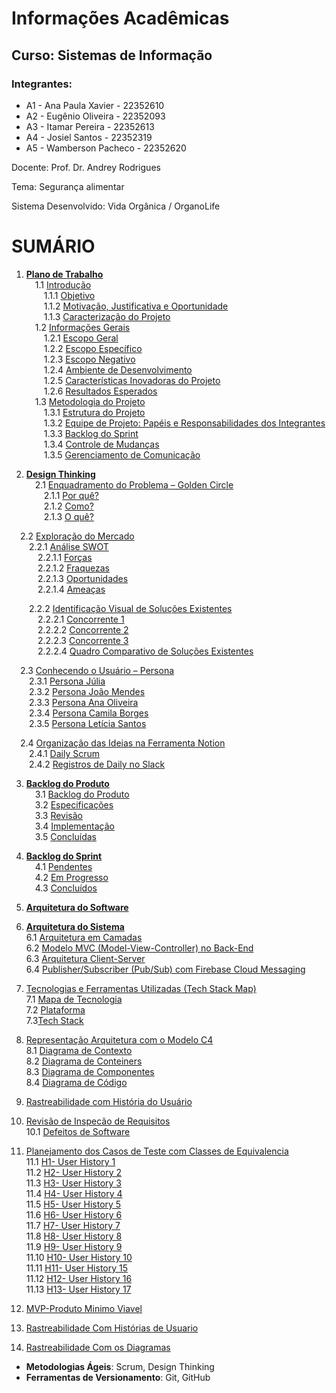 # Informações Acadêmicas
## Curso: Sistemas de Informação

### Integrantes:

+ A1 - Ana Paula Xavier - 22352610
+ A2 - Eugênio Oliveira - 22352093
+ A3 - Itamar Pereira - 22352613
+ A4 - Josiel Santos - 22352319
+ A5 - Wamberson Pacheco - 22352620


Docente: Prof. Dr. Andrey Rodrigues

Tema: Segurança alimentar

Sistema Desenvolvido: Vida Orgânica / OrganoLife

# SUMÁRIO

1. [**Plano de Trabalho**](https://github.com/Pacheco-77/Projeto-Eng-Software-A/blob/main/SPRINT%2001/01%20-%20PLANO%20DE%20TRABALHO/Plano%20de%20Trabalho.md#plano-de-trabalho)  
 1.1 [Introdução](https://github.com/Pacheco-77/Projeto-Eng-Software-A/blob/main/SPRINT%2001/01%20-%20PLANO%20DE%20TRABALHO/Plano%20de%20Trabalho.md#11-introdu%C3%A7%C3%A3o)  
  1.1.1 [Objetivo](https://github.com/Pacheco-77/Projeto-Eng-Software-A/blob/main/SPRINT%2001/01%20-%20PLANO%20DE%20TRABALHO/Plano%20de%20Trabalho.md#111-objetivo)  
  1.1.2 [Motivação, Justificativa e Oportunidade](https://github.com/Pacheco-77/Projeto-Eng-Software-A/blob/main/SPRINT%2001/01%20-%20PLANO%20DE%20TRABALHO/Plano%20de%20Trabalho.md#112-motiva%C3%A7%C3%A3o-justificativa-e-oportunidade)  
  1.1.3 [Caracterização do Projeto](https://github.com/Pacheco-77/Projeto-Eng-Software-A/blob/main/SPRINT%2001/01%20-%20PLANO%20DE%20TRABALHO/Plano%20de%20Trabalho.md#113-caracteriza%C3%A7%C3%A3o-do-projeto)  
 1.2 [Informações Gerais](https://github.com/Pacheco-77/Projeto-Eng-Software-A/blob/main/SPRINT%2001/01%20-%20PLANO%20DE%20TRABALHO/Plano%20de%20Trabalho.md#12-informa%C3%A7%C3%B5es-gerais)  
  1.2.1 [Escopo Geral](https://github.com/Pacheco-77/Projeto-Eng-Software-A/blob/main/SPRINT%2001/01%20-%20PLANO%20DE%20TRABALHO/Plano%20de%20Trabalho.md#121-escopo-geral)  
  1.2.2 [Escopo Específico](https://github.com/Pacheco-77/Projeto-Eng-Software-A/blob/main/SPRINT%2001/01%20-%20PLANO%20DE%20TRABALHO/Plano%20de%20Trabalho.md#122-escopo-espec%C3%ADfico)  
  1.2.3 [Escopo Negativo](https://github.com/Pacheco-77/Projeto-Eng-Software-A/blob/main/SPRINT%2001/01%20-%20PLANO%20DE%20TRABALHO/Plano%20de%20Trabalho.md#123-escopo-negativo)  
  1.2.4 [Ambiente de Desenvolvimento](https://github.com/Pacheco-77/Projeto-Eng-Software-A/blob/main/SPRINT%2001/01%20-%20PLANO%20DE%20TRABALHO/Plano%20de%20Trabalho.md#124-ambiente-de-desenvolvimento)  
  1.2.5 [Características Inovadoras do Projeto](https://github.com/Pacheco-77/Projeto-Eng-Software-A/blob/main/SPRINT%2001/01%20-%20PLANO%20DE%20TRABALHO/Plano%20de%20Trabalho.md#125-caracter%C3%ADsticas-inovadoras-do-projeto)  
  1.2.6 [Resultados Esperados](https://github.com/Pacheco-77/Projeto-Eng-Software-A/blob/main/SPRINT%2001/01%20-%20PLANO%20DE%20TRABALHO/Plano%20de%20Trabalho.md#126-resultados-esperados)  
 1.3 [Metodologia do Projeto](https://github.com/Pacheco-77/Projeto-Eng-Software-A/blob/main/SPRINT%2001/01%20-%20PLANO%20DE%20TRABALHO/Plano%20de%20Trabalho.md#13-metodologia-do-projeto)  
  1.3.1 [Estrutura do Projeto](https://github.com/Pacheco-77/Projeto-Eng-Software-A/blob/main/SPRINT%2001/01%20-%20PLANO%20DE%20TRABALHO/Plano%20de%20Trabalho.md#131-estrutura-do-projeto)  
  1.3.2 [Equipe de Projeto: Papéis e Responsabilidades dos Integrantes](https://github.com/Pacheco-77/Projeto-Eng-Software-A/blob/main/SPRINT%2001/01%20-%20PLANO%20DE%20TRABALHO/Plano%20de%20Trabalho.md#132-equipe-de-projeto-pap%C3%A9is-e-responsabilidades-dos-integrantes)  
  1.3.3 [Backlog do Sprint](https://github.com/Pacheco-77/Projeto-Eng-Software-A/blob/main/SPRINT%2001/01%20-%20PLANO%20DE%20TRABALHO/Plano%20de%20Trabalho.md#133-backlog-do-sprint)  
  1.3.4 [Controle de Mudanças](https://github.com/Pacheco-77/Projeto-Eng-Software-A/blob/main/SPRINT%2001/01%20-%20PLANO%20DE%20TRABALHO/Plano%20de%20Trabalho.md#134-controle-de-mudan%C3%A7as)  
  1.3.5 [Gerenciamento de Comunicação](https://github.com/Pacheco-77/Projeto-Eng-Software-A/blob/main/SPRINT%2001/01%20-%20PLANO%20DE%20TRABALHO/Plano%20de%20Trabalho.md#135-gerenciamento-de-comunica%C3%A7%C3%A3o)  

2. [**Design Thinking**](https://github.com/Pacheco-77/Projeto-Eng-Software-A/tree/main/SPRINT%2001/02%20-%20DESIGN%20THINKING)  
 2.1 [Enquadramento do Problema – Golden Circle](https://github.com/Pacheco-77/Projeto-Eng-Software-A/blob/main/SPRINT%2001/02%20-%20DESIGN%20THINKING/FASE%201%20-%20INSPIRA%C3%87%C3%83O/01.%20Golden%20Circle%20-%20Enquadramento%20do%20Problema.md)  
  2.1.1 [Por quê?](https://github.com/Pacheco-77/Projeto-Eng-Software-A/blob/main/SPRINT%2001/02%20-%20DESIGN%20THINKING/FASE%201%20-%20INSPIRA%C3%87%C3%83O/2.1%20Golden%20Circle%20-%20Enquadramento%20do%20Problema.md#por-qu%C3%AA)  
  2.1.2 [Como?](https://github.com/Pacheco-77/Projeto-Eng-Software-A/blob/main/SPRINT%2001/02%20-%20DESIGN%20THINKING/FASE%201%20-%20INSPIRA%C3%87%C3%83O/2.1%20Golden%20Circle%20-%20Enquadramento%20do%20Problema.md#como)  
  2.1.3 [O quê?](https://github.com/Pacheco-77/Projeto-Eng-Software-A/blob/main/SPRINT%2001/02%20-%20DESIGN%20THINKING/FASE%201%20-%20INSPIRA%C3%87%C3%83O/2.1%20Golden%20Circle%20-%20Enquadramento%20do%20Problema.md#o-qu%C3%AA)  

 2.2 [Exploração do Mercado](https://github.com/Pacheco-77/Projeto-Eng-Software-A/blob/main/SPRINT%2001/02%20-%20DESIGN%20THINKING/FASE%201%20-%20INSPIRA%C3%87%C3%83O/2.2%20Explora%C3%A7%C3%A3o%20do%20Mercado.md#:~:text=2.2-,Explora%C3%A7%C3%A3o%20do%20Mercado.md,-Latest%20commit)  
  2.2.1 [Análise SWOT](https://github.com/Pacheco-77/Projeto-Eng-Software-A/blob/main/SPRINT%2001/02%20-%20DESIGN%20THINKING/FASE%201%20-%20INSPIRA%C3%87%C3%83O/2.2%20Explora%C3%A7%C3%A3o%20do%20Mercado.md#:~:text=A)  
   2.2.1.1 [Forças](https://github.com/Pacheco-77/Projeto-Eng-Software-A/blob/main/SPRINT%2001/02%20-%20DESIGN%20THINKING/FASE%201%20-%20INSPIRA%C3%87%C3%83O/2.2%20Explora%C3%A7%C3%A3o%20do%20Mercado.md#for%C3%A7as)  
   2.2.1.2 [Fraquezas](https://github.com/Pacheco-77/Projeto-Eng-Software-A/blob/main/SPRINT%2001/02%20-%20DESIGN%20THINKING/FASE%201%20-%20INSPIRA%C3%87%C3%83O/2.2%20Explora%C3%A7%C3%A3o%20do%20Mercado.md#fraquezas)  
   2.2.1.3 [Oportunidades](https://github.com/Pacheco-77/Projeto-Eng-Software-A/blob/main/SPRINT%2001/02%20-%20DESIGN%20THINKING/FASE%201%20-%20INSPIRA%C3%87%C3%83O/2.2%20Explora%C3%A7%C3%A3o%20do%20Mercado.md#oportunidades)  
   2.2.1.4 [Ameaças](https://github.com/Pacheco-77/Projeto-Eng-Software-A/blob/main/SPRINT%2001/02%20-%20DESIGN%20THINKING/FASE%201%20-%20INSPIRA%C3%87%C3%83O/2.2%20Explora%C3%A7%C3%A3o%20do%20Mercado.md#amea%C3%A7as)  

  2.2.2 [Identificação Visual de Soluções Existentes](https://github.com/Pacheco-77/Projeto-Eng-Software-A/blob/main/SPRINT%2001/02%20-%20DESIGN%20THINKING/FASE%201%20-%20INSPIRA%C3%87%C3%83O/2.2%20Explora%C3%A7%C3%A3o%20do%20Mercado.md#b-identifica%C3%A7%C3%A3o-visual-de-solu%C3%A7%C3%B5es-existentes)  
   2.2.2.1 [Concorrente 1](https://github.com/Pacheco-77/Projeto-Eng-Software-A/blob/main/SPRINT%2001/02%20-%20DESIGN%20THINKING/FASE%201%20-%20INSPIRA%C3%87%C3%83O/2.2%20Explora%C3%A7%C3%A3o%20do%20Mercado.md#concorrente-1)  
   2.2.2.2 [Concorrente 2](https://github.com/Pacheco-77/Projeto-Eng-Software-A/blob/main/SPRINT%2001/02%20-%20DESIGN%20THINKING/FASE%201%20-%20INSPIRA%C3%87%C3%83O/2.2%20Explora%C3%A7%C3%A3o%20do%20Mercado.md#concorrente-2)  
   2.2.2.3 [Concorrente 3](https://github.com/Pacheco-77/Projeto-Eng-Software-A/blob/main/SPRINT%2001/02%20-%20DESIGN%20THINKING/FASE%201%20-%20INSPIRA%C3%87%C3%83O/2.2%20Explora%C3%A7%C3%A3o%20do%20Mercado.md#concorrente-3)  
   2.2.2.4 [Quadro Comparativo de Soluções Existentes](https://github.com/Pacheco-77/Projeto-Eng-Software-A/blob/main/SPRINT%2001/02%20-%20DESIGN%20THINKING/FASE%201%20-%20INSPIRA%C3%87%C3%83O/2.2%20Explora%C3%A7%C3%A3o%20do%20Mercado.md#c-quadro-comparativo-de-solu%C3%A7%C3%B5es-existentes)  

 2.3 [Conhecendo o Usuário – Persona](https://github.com/Pacheco-77/Projeto-Eng-Software-A/blob/main/SPRINT%2001/02%20-%20DESIGN%20THINKING/FASE%201%20-%20INSPIRA%C3%87%C3%83O/2.3%20Personas%20-%20Conhecendo%20o%20Usu%C3%A1rio.md#conhecendo-o-usu%C3%A1rio--persona)  
  2.3.1 [Persona Júlia](https://github.com/Pacheco-77/Projeto-Eng-Software-A/blob/main/SPRINT%2001/02%20-%20DESIGN%20THINKING/FASE%201%20-%20INSPIRA%C3%87%C3%83O/2.3%20Personas%20-%20Conhecendo%20o%20Usu%C3%A1rio.md#persona-j%C3%BAlia)  
  2.3.2 [Persona João Mendes](https://github.com/Pacheco-77/Projeto-Eng-Software-A/blob/main/SPRINT%2001/02%20-%20DESIGN%20THINKING/FASE%201%20-%20INSPIRA%C3%87%C3%83O/2.3%20Personas%20-%20Conhecendo%20o%20Usu%C3%A1rio.md#persona-jo%C3%A3o-mendes)  
  2.3.3 [Persona Ana Oliveira](https://github.com/Pacheco-77/Projeto-Eng-Software-A/blob/main/SPRINT%2001/02%20-%20DESIGN%20THINKING/FASE%201%20-%20INSPIRA%C3%87%C3%83O/2.3%20Personas%20-%20Conhecendo%20o%20Usu%C3%A1rio.md#persona-ana-oliveira)  
  2.3.4 [Persona Camila Borges](https://github.com/Pacheco-77/Projeto-Eng-Software-A/blob/main/SPRINT%2001/02%20-%20DESIGN%20THINKING/FASE%201%20-%20INSPIRA%C3%87%C3%83O/2.3%20Personas%20-%20Conhecendo%20o%20Usu%C3%A1rio.md#persona-camila-borges)  
  2.3.5 [Persona Letícia Santos](https://github.com/Pacheco-77/Projeto-Eng-Software-A/blob/main/SPRINT%2001/02%20-%20DESIGN%20THINKING/FASE%201%20-%20INSPIRA%C3%87%C3%83O/2.3%20Personas%20-%20Conhecendo%20o%20Usu%C3%A1rio.md#persona-let%C3%ADcia-santos)  

 2.4 [Organização das Ideias na Ferramenta Notion](https://github.com/Pacheco-77/Projeto-Eng-Software-A/blob/main/DAILYS/Daily%20Scrum.md#:~:text=Organiza%C3%A7%C3%A3o%20das%20ideias%20na%20ferramenta%20Notion)  
  2.4.1 [Daily Scrum](https://www.notion.so/1d0680faee8980bbb43ce5377d062fd2?v=1d7680faee8980d3a9e8000cbdce6d3b#:~:text=Adicionar%20descri%C3%A7%C3%A3o-,Daily%20Scrum,-Daily%20Scrum)  
  2.4.2 [Registros de Daily no Slack](https://app.slack.com/huddle/T08NMM3SMQT/C08NMM41EDR)  

 3. [**Backlog do Produto**](https://github.com/users/Pacheco-77/projects/2#:~:text=Descartar-,Backlog%20do%20Produto,-24)  
 3.1 [Backlog do Produto](https://github.com/users/Pacheco-77/projects/2#:~:text=Descartar-,Backlog%20do%20Produto,-24)  
 3.2 [Especificações](https://github.com/users/Pacheco-77/projects/2#:~:text=dos%20melhores%20descontos.-,Especifica%C3%A7%C3%A3o,-10)  
 3.3 [Revisão](https://github.com/users/Pacheco-77/projects/2#:~:text=entrega%20da%20compra.-,Revis%C3%A3o,-0)  
 3.4 [Implementação](https://github.com/users/Pacheco-77/projects/2#:~:text=tarefas%20em%20andamento-,Implementa%C3%A7%C3%A3o,-0)  
 3.5 [Concluídas](https://github.com/users/Pacheco-77/projects/2#:~:text=sprint%20foi%20conclu%C3%ADdo.-,Conclu%C3%ADdas,-0)  

 4. [**Backlog do Sprint**](https://github.com/users/Pacheco-77/projects/3)  
 4.1 [Pendentes](https://github.com/users/Pacheco-77/projects/3/views/1#:~:text=Descartar-,PENDENTES,-0)  
 4.2 [Em Progresso](https://github.com/users/Pacheco-77/projects/3/views/1#:~:text=est%C3%A3o%20em%20processamento-,EM%20PROGRESSO,-0)  
 4.3 [Concluídos](https://github.com/users/Pacheco-77/projects/3/views/1#:~:text=sendo%20trabalhado%20ativamente-,CONCLU%C3%8DDO,-12)

5. [**Arquitetura do Software**](https://github.com/Pacheco-77/Projeto-Eng-Software-A/blob/main/SPRINT%2002/05-%20ARQUITETURA%20DO%20SOFTWARE/Arquitetura%20do%20Software.md#5--arquitetura-do-software)

6. [**Arquitetura do Sistema**](https://github.com/Pacheco-77/Projeto-Eng-Software-A/blob/main/SPRINT%2002/06-%20ESCOLHA%20DE%20PADROES%20ARQUITETURAIS/Escolha%20de%20Padroes%20Arquiteturais.md#6-arquitetura-do-sistema)  
   6.1 [Arquitetura em Camadas](https://github.com/Pacheco-77/Projeto-Eng-Software-A/blob/main/SPRINT%2002/06-%20ESCOLHA%20DE%20PADROES%20ARQUITETURAIS/Escolha%20de%20Padroes%20Arquiteturais.md#61-arquitetura-em-camadas-layered-architecture)  
   6.2 [Modelo MVC (Model-View-Controller) no Back-End](https://github.com/Pacheco-77/Projeto-Eng-Software-A/blob/main/SPRINT%2002/06-%20ESCOLHA%20DE%20PADROES%20ARQUITETURAIS/Escolha%20de%20Padroes%20Arquiteturais.md#62-modelo-mvc-model-view-controller-no-back-end)  
   6.3 [Arquitetura Client-Server](https://github.com/Pacheco-77/Projeto-Eng-Software-A/blob/main/SPRINT%2002/06-%20ESCOLHA%20DE%20PADROES%20ARQUITETURAIS/Escolha%20de%20Padroes%20Arquiteturais.md#63-arquitetura-client-server)   
   6.4 [Publisher/Subscriber (Pub/Sub) com Firebase Cloud Messaging](https://github.com/Pacheco-77/Projeto-Eng-Software-A/blob/main/SPRINT%2002/06-%20ESCOLHA%20DE%20PADROES%20ARQUITETURAIS/Escolha%20de%20Padroes%20Arquiteturais.md#64-publishersubscriber-pubsub-com-firebase-cloud-messaging)    

7. [Tecnologias e Ferramentas Utilizadas (Tech Stack Map)](https://github.com/Pacheco-77/Projeto-Eng-Software-A/blob/main/SPRINT%2002/07-%20TECNOLOGIAS%20E%20FERRAMENTAS%20UTILIZADAS%20(TECH%20STACK%20MAP)/Tecnologias%20e%20Ferramentas%20Utilizadas%20(Tech%20Stack%20Map).md#7-tecnologias-e-ferramentas-utilizadas-tech-stack-map)  
   7.1 [Mapa de Tecnologia](https://github.com/Pacheco-77/Projeto-Eng-Software-A/blob/main/SPRINT%2002/07-%20TECNOLOGIAS%20E%20FERRAMENTAS%20UTILIZADAS%20(TECH%20STACK%20MAP)/Tecnologias%20e%20Ferramentas%20Utilizadas%20(Tech%20Stack%20Map).md#71-mapa-de-tecnologia)  
   7.2 [Plataforma](https://github.com/Pacheco-77/Projeto-Eng-Software-A/blob/main/SPRINT%2002/07-%20TECNOLOGIAS%20E%20FERRAMENTAS%20UTILIZADAS%20(TECH%20STACK%20MAP)/Tecnologias%20e%20Ferramentas%20Utilizadas%20(Tech%20Stack%20Map).md#72-plataforma)  
   7.3[Tech Stack](https://github.com/Pacheco-77/Projeto-Eng-Software-A/blob/main/SPRINT%2002/07-%20TECNOLOGIAS%20E%20FERRAMENTAS%20UTILIZADAS%20(TECH%20STACK%20MAP)/Tecnologias%20e%20Ferramentas%20Utilizadas%20(Tech%20Stack%20Map).md#73-tech-stack)  
8. [Representação Arquitetura com o Modelo C4](https://github.com/Pacheco-77/Projeto-Eng-Software-A/blob/main/SPRINT%2002/08-%20REPRESENTACAO%20ARQUITETURAL%20COM%20O%20MODELO%20C4/Representacao%20Arquitetural%20com%20o%20Modelo%20C4.md#8-representa%C3%A7%C3%A3o-arquitetura-com-o-modelo-c4)  
    8.1 [Diagrama de Contexto](https://github.com/Pacheco-77/Projeto-Eng-Software-A/blob/main/SPRINT%2002/08-%20REPRESENTACAO%20ARQUITETURAL%20COM%20O%20MODELO%20C4/Representacao%20Arquitetural%20com%20o%20Modelo%20C4.md#81-diagrama-de-contexto)    
    8.2 [Diagrama de Conteiners](https://github.com/Pacheco-77/Projeto-Eng-Software-A/blob/main/SPRINT%2002/08-%20REPRESENTACAO%20ARQUITETURAL%20COM%20O%20MODELO%20C4/Representacao%20Arquitetural%20com%20o%20Modelo%20C4.md#82-diagrama-de-conteiners)  
    8.3 [Diagrama de Componentes](https://github.com/Pacheco-77/Projeto-Eng-Software-A/blob/main/SPRINT%2002/08-%20REPRESENTACAO%20ARQUITETURAL%20COM%20O%20MODELO%20C4/Representacao%20Arquitetural%20com%20o%20Modelo%20C4.md#83-diagrama-de-componentes)  
    8.4 [Diagrama de Código](https://github.com/Pacheco-77/Projeto-Eng-Software-A/blob/main/SPRINT%2002/08-%20REPRESENTACAO%20ARQUITETURAL%20COM%20O%20MODELO%20C4/Representacao%20Arquitetural%20com%20o%20Modelo%20C4.md#84-diagrama-de-c%C3%B3digo)  
9. [Rastreabilidade com História do Usuário](https://github.com/Pacheco-77/Projeto-Eng-Software-A/blob/main/SPRINT%2002/09-%20RASTREABILIDADE%20COM%20HISTORIAS%20DO%20USUARIO/Rastreabilidade%20com%20Historias%20do%20Usuario.md#9-rastreabilidade-com-hist%C3%B3ria-do-usu%C3%A1rio)
10. [Revisão de Inspecão de Requisitos](https://github.com/Pacheco-77/Projeto-Eng-Software-A/blob/main/SPRINT%2003/10-%20REVISAO%20DA%20INSPECAO%20DE%20REQUISITOS/Revis%C3%A3o%20da%20Inspe%C3%A7%C3%A3o%20de%20Requisitos.md#10-revis%C3%A3o-da-inspe%C3%A7%C3%A3o-de-requisitos)  
    10.1 [Defeitos de Software](https://github.com/Pacheco-77/Projeto-Eng-Software-A/blob/main/SPRINT%2003/10-%20REVISAO%20DA%20INSPECAO%20DE%20REQUISITOS/Revis%C3%A3o%20da%20Inspe%C3%A7%C3%A3o%20de%20Requisitos.md#101-defeitos-de-software)
12. [Planejamento dos Casos de Teste com Classes de Equivalencia]()  
    11.1 [H1- User History 1](https://github.com/Pacheco-77/Projeto-Eng-Software-A/blob/main/SPRINT%2003/11-%20PLANEJAMENTO%20DOS%20CASOS%20DE%20TESTE%20COM%20CLASSES%20DE%20EQUIVALENCIA/H01%20-%20HISTORIA%20DE%20USUARIO%2001/H01%20-%20HISTORIA%20DE%20USUARIO%2001.md#h1---como-agr%C3%B4noma-quero-dar-dicas-para-os-produtores-para-que-eu-possa-contribuir-com-pr%C3%A1ticas-agr%C3%ADcolas-melhores)  
    11.2 [H2- User History 2](https://github.com/Pacheco-77/Projeto-Eng-Software-A/blob/main/SPRINT%2003/11-%20PLANEJAMENTO%20DOS%20CASOS%20DE%20TESTE%20COM%20CLASSES%20DE%20EQUIVALENCIA/H02%20-%20HISTORIA%20DE%20USUARIO%2002/H02%20-%20HISTORIA%20DE%20USUARIO%2002.md#h2---como-consumidor-eu-gostaria-de-ter-a-possibilidade-de-um-contato-direto-com-os-fornecedores-para-que-eu-possa-verificar-pessoalmente-a-qualidade-dos-produtos-ex-fresco-maduro-sem-amassados)  
    11.3 [H3- User History 3](https://github.com/Pacheco-77/Projeto-Eng-Software-A/blob/main/SPRINT%2003/11-%20PLANEJAMENTO%20DOS%20CASOS%20DE%20TESTE%20COM%20CLASSES%20DE%20EQUIVALENCIA/H03%20-%20HISTORIA%20DE%20USUARIO%2003/H03%20-%20HISTORIA%20DE%20USUARIO%2003.md#h3---como-agr%C3%B4noma-quero-uma-diferencia%C3%A7%C3%A3o-clara-entre-os-produtores-dispon%C3%ADveis-no-app-para-que-eu-possa-escolher-aqueles-que-seguem-m%C3%A9todos-agr%C3%ADcolas-que-eu-aprovo)  
    11.4 [H4- User History 4](https://github.com/Pacheco-77/Projeto-Eng-Software-A/blob/main/SPRINT%2003/11-%20PLANEJAMENTO%20DOS%20CASOS%20DE%20TESTE%20COM%20CLASSES%20DE%20EQUIVALENCIA/H04%20-%20HISTORIA%20DE%20USUARIO%2004/H04%20-%20HISTORIA%20DE%20USUARIO%2004.md#h4---como-produtor-rural-quero-cadastrar-meus-produtos-com-fotos-e-descri%C3%A7%C3%B5es-simples-para-que-os-consumidores-saibam-o-que-estou-vendendo-e-de-onde-vem)  
    11.5 [H5- User History 5](https://github.com/Pacheco-77/Projeto-Eng-Software-A/blob/main/SPRINT%2003/11-%20PLANEJAMENTO%20DOS%20CASOS%20DE%20TESTE%20COM%20CLASSES%20DE%20EQUIVALENCIA/H05%20-%20HISTORIA%20DE%20USUARIO%2005/H05%20-%20HISTORIA%20DE%20USUARIO%2005.md#h5--como-consumidor-gostaria-de-receber-feedbacks-de-outros-usu%C3%A1rios-com-sistema-de-modera%C3%A7%C3%A3o-e-m%C3%A9tricas-claras-sobre-os-produtos-para-que-eu-possa-avaliar-com-seguran%C3%A7a-e-transpar%C3%AAncia-a-qualidade-dos-itens-antes-de-comprar)  
    11.6 [H6- User History 6](https://github.com/Pacheco-77/Projeto-Eng-Software-A/blob/main/SPRINT%2003/11-%20PLANEJAMENTO%20DOS%20CASOS%20DE%20TESTE%20COM%20CLASSES%20DE%20EQUIVALENCIA/H06%20-%20HISTORIA%20DE%20USUARIO%2006/H06%20-%20HISTORIA%20DE%20USUARIO%2006.md#h6--como-consumidor-eu-gostaria-de-um-aplicativo-com-imagens-reais-dos-produtos-para-que-eu-possa-verificar-a-qualidade-dos-produtos)  
    11.7 [H7- User History 7](https://github.com/Pacheco-77/Projeto-Eng-Software-A/blob/main/SPRINT%2003/11-%20PLANEJAMENTO%20DOS%20CASOS%20DE%20TESTE%20COM%20CLASSES%20DE%20EQUIVALENCIA/H07%20-%20HISTORIA%20DE%20USUARIO%2007/H07%20-%20HISTORIA%20DE%20USUARIO%2007.md#h7--como-produtor-rural-quero-receber-pedidos-diretamente-pelo-aplicativo-para-que-eu-possa-organizar-a-produ%C3%A7%C3%A3o-e-a-entrega-dos-produtos)  
    11.8 [H8- User History 8](https://github.com/Pacheco-77/Projeto-Eng-Software-A/blob/main/SPRINT%2003/11-%20PLANEJAMENTO%20DOS%20CASOS%20DE%20TESTE%20COM%20CLASSES%20DE%20EQUIVALENCIA/H08%20-%20HISTORIA%20DE%20USUARIO%2008/H08%20-%20HISTORIA%20DE%20USUARIO%2008.md#como-consumidor-eu-gostaria-de-poder-comprar-produtos-certificados-como-org%C3%A2nicos-conforme-legisla%C3%A7%C3%A3o-brasileira-para-garantir-uma-alimenta%C3%A7%C3%A3o-saud%C3%A1vel-e-livre-de-agrot%C3%B3xicos)  
    11.9 [H9- User History 9](https://github.com/Pacheco-77/Projeto-Eng-Software-A/blob/main/SPRINT%2003/11-%20PLANEJAMENTO%20DOS%20CASOS%20DE%20TESTE%20COM%20CLASSES%20DE%20EQUIVALENCIA/H09%20-%20HISTORIA%20DE%20USUARIO%2009/H09%20-%20HISTORIA%20DE%20USUARIO%2009.md#h9--como-produtor-rural-quero-ver-os-coment%C3%A1rios-e-avalia%C3%A7%C3%B5es-dos-consumidores-para-saber-se-eles-ficaram-satisfeitos-e-melhorar-minha-oferta)  
    11.10 [H10- User History 10](https://github.com/Pacheco-77/Projeto-Eng-Software-A/blob/main/SPRINT%2003/11-%20PLANEJAMENTO%20DOS%20CASOS%20DE%20TESTE%20COM%20CLASSES%20DE%20EQUIVALENCIA/H10%20-%20HISTORIA%20DE%20USUARIO%20%2010/H10%20-%20HISTORIA%20DE%20USUARIO%2010.md#h10---como-consumidor-eu-gostaria-que-estivesse-dispon%C3%ADvel-a-op%C3%A7%C3%A3o-de-pagar-pelo-aplicativo-atrav%C3%A9s-do-pix-ou-cart%C3%A3o-de-d%C3%A9bito-e-cr%C3%A9dito-para-n%C3%A3o-precisar-pagar-com-dinheiro-f%C3%ADsico-na-hora-da-retirada-ou-entrega-da-compra)  
    11.11 [H11- User History 15](https://github.com/Pacheco-77/Projeto-Eng-Software-A/blob/main/SPRINT%2003/11-%20PLANEJAMENTO%20DOS%20CASOS%20DE%20TESTE%20COM%20CLASSES%20DE%20EQUIVALENCIA/H15%20-%20HISTORIA%20DE%20%20USUARIO/H15%20-%20HISTORIA%20DE%20USUARIO%2015.md#h15---como-usu%C3%A1ria-premium-quero-agendar-sess%C3%B5es-com-uma-nutricionista-integrada-%C3%A0-plataforma-para-que-eu-possa-receber-orienta%C3%A7%C3%B5es-personalizadas-de-acordo-com-meus-objetivos-de-sa%C3%BAde)  
    11.12 [H12- User History 16](https://github.com/Pacheco-77/Projeto-Eng-Software-A/blob/main/SPRINT%2003/11-%20PLANEJAMENTO%20DOS%20CASOS%20DE%20TESTE%20COM%20CLASSES%20DE%20EQUIVALENCIA/H16%20-%20HISTORIA%20DE%20USUARIO/H16%20-%20%20HISTORIA%20DE%20USUARIO%2016.md#h16---como-usu%C3%A1ria-premium-quero-receber-receitas-saud%C3%A1veis-baseadas-nos-produtos-dispon%C3%ADveis-na-plataforma-para-que-eu-consiga-me-alimentar-bem-sem-precisar-pesquisar-ingredientes-fora-do-meu-alcance)  
    11.13 [H13- User History 17](https://github.com/Pacheco-77/Projeto-Eng-Software-A/blob/main/SPRINT%2003/11-%20PLANEJAMENTO%20DOS%20CASOS%20DE%20TESTE%20COM%20CLASSES%20DE%20EQUIVALENCIA/H17%20-%20HISTORIA%20DE%20USUARIO%2017/H17%20-%20HISTORIA%20DE%20USUARIO%2017.md#h17---como-usu%C3%A1ria-premium-quero-que-o-sistema-sugira-automaticamente-a-lista-de-compras-com-base-nas-receitas-salvas-para-que-eu-otimize-meu-tempo-e-nunca-esque%C3%A7a-de-um-ingrediente)    
14. [MVP-Produto Minimo Viavel](https://github.com/Pacheco-77/Projeto-Eng-Software-A/blob/main/SPRINT%2004/12.%20MVP-PRODUTO%20MINIMO%20VIAVEL/MVP-Produto%20m%C3%ADnimo%20vi%C3%A1vel.md#mvp-produto-m%C3%ADnimo-vi%C3%A1vel)
15. [Rastreabilidade Com Histórias de Usuario](https://github.com/Pacheco-77/Projeto-Eng-Software-A/blob/main/SPRINT%2004/13.%20RASTREABILIDADE%20COM%20HISTORIA%20DE%20USUARIO/Rastreabilidade%20com%20historia%20de%20usuario.md#rastreabilidade-com-historia-de-usuario)
16. [Rastreabilidade Com os Diagramas](https://github.com/Pacheco-77/Projeto-Eng-Software-A/blob/main/SPRINT%2004/14.%20RASTREABILIDADE%20COM%20OS%20DIAGRAMAS/Rastreabilidade%20com%20os%20diagramas.md#rastreabilidade-com-os-diagramas)
- **Metodologias Ágeis**: Scrum, Design Thinking
- **Ferramentas de Versionamento**: Git, GitHub


